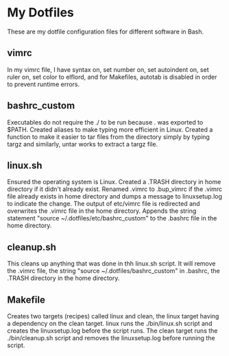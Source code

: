 # My Dotfiles
These are my dotfile configuration files for different software in Bash.
## vimrc
In my vimrc file, I have syntax on, set number on, set autoindent on, set ruler on, set color to elflord, and for Makefiles, autotab is disabled in order to prevent runtime errors.
## bashrc_custom
Executables do not require the ./ to be run because . was exported to $PATH. 
Created aliases to make typing more efficient in Linux. 
Created a function to make it easier to tar files from the directory simply by typing targz and similarly, untar works to extract a targz file. 
## linux.sh
Ensured the operating system is Linux. 
Created a .TRASH directory in home directory if it didn't already exist.
Renamed .vimrc to .bup_vimrc if the .vimrc file already exists in home directory and dumps a message to linuxsetup.log to indicate the change. 
The output of etc/vimrc file is redirected and overwrites the .vimrc file in the home directory.
Appends the string statement "source ~/.dotfiles/etc/bashrc_custom" to the .bashrc file in the home directory.
## cleanup.sh
This cleans up anything that was done in thh linux.sh script. It will remove the .vimrc file, the string "source ~/.dotfiles/bashrc_custom" in .bashrc, the .TRASH directory in the home directory.
## Makefile
Creates two targets (recipes) called linux and clean, the linux target having a dependency on the clean target. linux runs the ./bin/linux.sh script and creates the linuxsetup.log before the script runs. The clean target runs the ./bin/cleanup.sh script and removes the linuxsetup.log before running the script.
